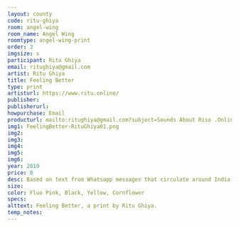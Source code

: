 ```yaml
---
layout: county 
code: ritu-ghiya
room: angel-wing
room_name: Angel Wing
roomtype: angel-wing-print
order: 3
imgsize: s
participant: Ritu Ghiya
email: ritughiya@gmail.com
artist: Ritu Ghiya
title: Feeling Better
type: print
artisturl: https://www.ritu.online/
publisher: 
publisherurl: 
howpurchase: Email
producturl: mailto:ritughiya@gmail.com?subject=Sounds About Riso .Online Print Purchase
img1: FeelingBetter-RituGhiya01.png
img2: 
img3: 
img4: 
img5: 
img6: 
year: 2019
price: 8
desc: Based on text from Whatsapp messages that circulate around India, which my mom sends me, + illustrations from walking around Ridgewood during summer 2019.
size: 
color: Fluo Pink, Black, Yellow, Cornflower
specs: 
alttext: Feeling Better, a print by Ritu Ghiya.
temp_notes: 
---
```

